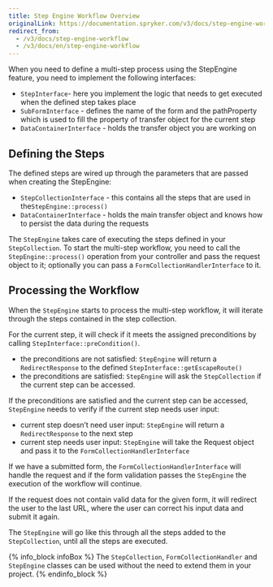 ```yaml
---
title: Step Engine Workflow Overview
originalLink: https://documentation.spryker.com/v3/docs/step-engine-workflow
redirect_from:
  - /v3/docs/step-engine-workflow
  - /v3/docs/en/step-engine-workflow
---
```


When you need to define a multi-step process using the StepEngine feature, you need to implement the following interfaces:

* `StepInterface`- here you implement the logic that needs to get executed when the defined step takes place
* `SubFormInterface` - defines the name of the form and the pathProperty which is used to fill the property of transfer object for the current step
* `DataContainerInterface` - holds the transfer object you are working on

## Defining the Steps
The defined steps are wired up through the parameters that are passed when creating the StepEngine:

* `StepCollectionInterface` - this contains all the steps that are used in the`StepEngine::process()`
* `DataContainerInterface` - holds the main transfer object and knows how to persist the data during the requests

The `StepEngine` takes care of executing the steps defined in your `StepCollection`. To start the multi-step workflow, you need to call the `StepEngine::process()` operation from your controller and pass the request object to it; optionally you can pass a `FormCollectionHandlerInterface` to it.

## Processing the Workflow
When the `StepEngine` starts to process the multi-step workflow, it will iterate through the steps contained in the step collection.

For the current step, it will check if it meets the assigned preconditions by calling `StepInterface::preCondition()`.

* the preconditions are not satisfied: `StepEngine` will return a `RedirectResponse` to the defined `StepInterface::getEscapeRoute()`
* the preconditions are satisfied: `StepEngine` will ask the `StepCollection` if the current step can be accessed.

If the preconditions are satisfied and the current step can be accessed, `StepEngine` needs to verify if the current step needs user input:

* current step doesn’t need user input: `StepEngine` will return a `RedirectResponse` to the next step
* current step needs user input: `StepEngine` will take the Request object and pass it to the `FormCollectionHandlerInterface`

If we have a submitted form, the `FormCollectionHandlerInterface` will handle the request and if the form validation passes the `StepEngine` the execution of the workflow will continue.

If the request does not contain valid data for the given form, it will redirect the user to the last URL, where the user can correct his input data and submit it again.

The `StepEngine` will go like this through all the steps added to the `StepCollection`, until all the steps are executed.

{% info_block infoBox %}
The `StepCollection`, `FormCollectionHandler` and `StepEngine` classes can be used without the need to extend them in your project.
{% endinfo_block %}
